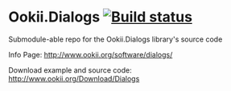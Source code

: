 # Ookii.Dialogs [![Build status](https://ci.appveyor.com/api/projects/status/cmh5idltj04k7j16/branch/master)](https://ci.appveyor.com/project/Walkman100/ookii-dialogs/branch/master)

Submodule-able repo for the Ookii.Dialogs library's source code

Info Page: http://www.ookii.org/software/dialogs/

Download example and source code: http://www.ookii.org/Download/Dialogs
